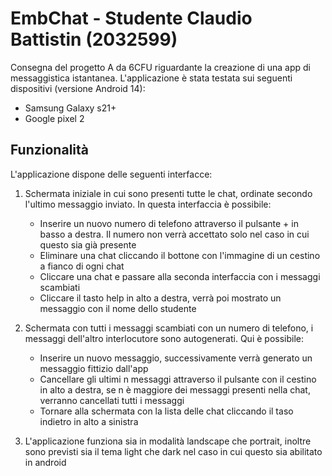# EmbChat - Studente Claudio Battistin (2032599)
Consegna del progetto A da 6CFU riguardante la creazione di una app di messaggistica istantanea. 
L'applicazione è stata testata sui seguenti dispositivi (versione Android 14):
* Samsung Galaxy s21+
* Google pixel 2
## Funzionalità
L'applicazione dispone delle seguenti interfacce:
1. Schermata iniziale in cui sono presenti tutte le chat, ordinate secondo l'ultimo messaggio inviato. In questa interfaccia è possibile:
    - Inserire un nuovo numero di telefono attraverso il pulsante + in basso a destra. Il numero non verrà accettato solo nel caso in cui questo sia già presente
    - Eliminare una chat cliccando il bottone con l'immagine di un cestino a fianco di ogni chat
    - Cliccare una chat e passare alla seconda interfaccia con i messaggi scambiati
    - Cliccare il tasto help in alto a destra, verrà poi mostrato un messaggio con il nome dello studente

3. Schermata con tutti i messaggi scambiati con un numero di telefono, i messaggi dell'altro interlocutore sono autogenerati. Qui è possibile:
   - Inserire un nuovo messaggio, successivamente verrà generato un messaggio fittizio dall'app
   - Cancellare gli ultimi n messaggi attraverso il pulsante con il cestino in alto a destra, se n è maggiore dei messaggi presenti nella chat, verranno cancellati tutti i messaggi
   - Tornare alla schermata con la lista delle chat cliccando il taso indietro in alto a sinistra

5. L'applicazione funziona sia in modalità landscape che portrait, inoltre sono previsti sia il tema light che dark nel caso in cui questo sia abilitato in android

